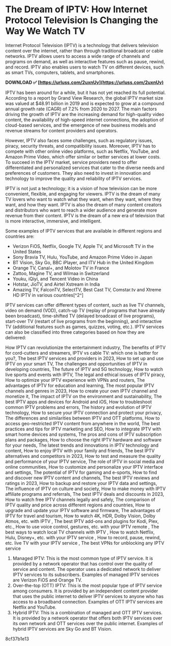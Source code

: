 # The Dream of IPTV: How Internet Protocol Television Is Changing the Way We Watch TV
 
Internet Protocol Television (IPTV) is a technology that delivers television content over the internet, rather than through traditional broadcast or cable networks. IPTV allows users to access a wide range of channels and programs on demand, as well as interactive features such as pause, rewind, and record. IPTV also enables users to watch TV on different devices, such as smart TVs, computers, tablets, and smartphones.
 
**DOWNLOAD ✅ [https://urluss.com/2uxnUv](https://urluss.com/2uxnUv)**


 
IPTV has been around for a while, but it has not yet reached its full potential. According to a report by Grand View Research, the global IPTV market size was valued at $48.91 billion in 2019 and is expected to grow at a compound annual growth rate (CAGR) of 7.2% from 2020 to 2027. The main factors driving the growth of IPTV are the increasing demand for high-quality video content, the availability of high-speed internet connections, the adoption of cloud-based services, and the emergence of new business models and revenue streams for content providers and operators.
 
However, IPTV also faces some challenges, such as regulatory issues, piracy, security threats, and compatibility issues. Moreover, IPTV has to compete with other online video platforms, such as Netflix, YouTube, and Amazon Prime Video, which offer similar or better services at lower costs. To succeed in the IPTV market, service providers need to offer differentiated and personalized services that cater to the diverse needs and preferences of customers. They also need to invest in innovation and technology to improve the quality and reliability of IPTV services.
 
IPTV is not just a technology; it is a vision of how television can be more convenient, flexible, and engaging for viewers. IPTV is the dream of many TV lovers who want to watch what they want, when they want, where they want, and how they want. IPTV is also the dream of many content creators and distributors who want to reach a wider audience and generate more revenue from their content. IPTV is the dream of a new era of television that is more interactive, immersive, and intelligent.
  
Some examples of IPTV services that are available in different regions and countries are:
 
- Verizon FiOS, Netflix, Google TV, Apple TV, and Microsoft TV in the United States
- Sony Bravia TV, Hulu, YouTube, and Amazon Prime Video in Japan
- BT Vision, Sky Go, BBC iPlayer, and ITV Hub in the United Kingdom
- Orange TV, Canal+, and Molotov TV in France
- Zattoo, Magine TV, and Wilmaa in Switzerland
- Youku, iQiyi, and Tencent Video in China
- Hotstar, JioTV, and Airtel Xstream in India
- Amazing TV, FalconTV, SelectTV, Best Cast TV, Comstar.tv and Xtreme HD IPTV in various countries[^2^]

IPTV services can offer different types of content, such as live TV channels, video on demand (VOD), catch-up TV (replay of programs that have already been broadcast), time-shifted TV (delayed broadcast of live programs), start-over TV (restart of live programs from the beginning), and interactive TV (additional features such as games, quizzes, voting, etc.). IPTV services can also be classified into three categories based on how they are delivered:
 
How IPTV can revolutionize the entertainment industry,  The benefits of IPTV for cord-cutters and streamers,  IPTV vs cable TV: which one is better for you?,  The best IPTV services and providers in 2023,  How to set up and use IPTV on your smart TV,  The challenges and opportunities of IPTV in developing countries,  The future of IPTV and 5G technology,  How to watch live sports and events with IPTV,  The legal and ethical issues of IPTV piracy,  How to optimize your IPTV experience with VPNs and routers,  The advantages of IPTV for education and learning,  The most popular IPTV channels and genres in 2023,  How to create your own IPTV channel and monetize it,  The impact of IPTV on the environment and sustainability,  The best IPTV apps and devices for Android and iOS,  How to troubleshoot common IPTV problems and errors,  The history and evolution of IPTV technology,  How to secure your IPTV connection and protect your privacy,  The differences and similarities between IPTV and OTT platforms,  How to access geo-restricted IPTV content from anywhere in the world,  The best practices and tips for IPTV marketing and SEO,  How to integrate IPTV with smart home devices and systems,  The pros and cons of IPTV subscription plans and packages,  How to choose the right IPTV hardware and software for your needs,  The latest trends and innovations in IPTV technology and content,  How to enjoy IPTV with your family and friends,  The best IPTV alternatives and competitors in 2023,  How to test and measure the quality and performance of your IPTV service,  The role of IPTV in social media and online communities,  How to customize and personalize your IPTV interface and settings,  The potential of IPTV for gaming and e-sports,  How to find and discover new IPTV content and channels,  The best IPTV reviews and ratings in 2023,  How to backup and restore your IPTV data and settings,  The influence of IPTV on culture and society,  How to make money with IPTV affiliate programs and referrals,  The best IPTV deals and discounts in 2023,  How to watch free IPTV channels legally and safely,  The comparison of IPTV quality and price across different regions and countries,  How to upgrade and update your IPTV software and firmware,  The advantages of IPTV for travel and tourism,  How to watch 4K, HDR, Dolby Vision, Dolby Atmos, etc. with IPTV ,  The best IPTV add-ons and plugins for Kodi, Plex, etc.,  How to use voice control, gestures, etc. with your IPTV remote ,  The best ways to watch local TV channels with IPTV ,  How to watch Netflix, Hulu, Disney+, etc. with your IPTV service ,  How to record, pause, rewind, etc. live TV with your IPTV service ,  The best VPNs for unblocking any IPTV service

1. Managed IPTV: This is the most common type of IPTV service. It is provided by a network operator that has control over the quality of service and content. The operator uses a dedicated network to deliver IPTV services to its subscribers. Examples of managed IPTV services are Verizon FiOS and Orange TV.
2. Over-the-top (OTT) IPTV: This is the most popular type of IPTV service among consumers. It is provided by an independent content provider that uses the public internet to deliver IPTV services to anyone who has access to a broadband connection. Examples of OTT IPTV services are Netflix and YouTube.
3. Hybrid IPTV: This is a combination of managed and OTT IPTV services. It is provided by a network operator that offers both IPTV services over its own network and OTT services over the public internet. Examples of hybrid IPTV services are Sky Go and BT Vision.

 8cf37b1e13
 
